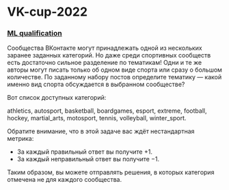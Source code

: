 # VK-cup-2022

### [ML qualification](https://github.com/vlbudaeva/VK-cup-2022/tree/main/step_1_%20qualification)

Сообщества ВКонтакте могут принадлежать одной из нескольких заранее заданных категорий. Но даже среди спортивных сообществ есть достаточно сильное разделение по тематикам! Одни и те же авторы могут писать только об одном виде спорта или сразу о большом количестве.
По заданному набору постов определите тематику — какой именно вид спорта обсуждается в выбранном сообществе?

Вот список доступных категорий:

athletics,
autosport,
basketball,
boardgames,
esport,
extreme,
football,
hockey,
martial_arts,
motosport,
tennis,
volleyball,
winter_sport.

Обратите внимание, что в этой задаче вас ждёт нестандартная метрика:

- За каждый правильный ответ вы получите +1.
- За каждый неправильный ответ вы получите −1.

Таким образом, вы можете отправлять решения, в которых категория отмечена не для каждого сообщества.
